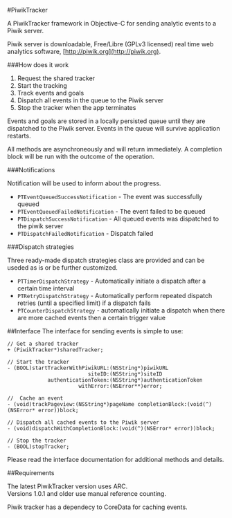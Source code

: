 #PiwikTracker

A PiwikTracker framework in Objective-C for sending analytic events to a Piwik server.
 
Piwik server is downloadable, Free/Libre (GPLv3 licensed) real time web analytics software, [http://piwik.org](http://piwik.org).
 
###How does it work
 
1. Request the shared tracker 
2. Start the tracking
3. Track events and goals
4. Dispatch all events in the queue to the Piwik server
5. Stop the tracker when the app terminates
 
Events and goals are stored in a locally persisted queue until they are dispatched to the Piwik server. Events in the queue will survive application restarts.

All methods are asynchroneously and will return immediately. A completion block will be run with the outcome of the operation.
 
###Notifications

Notification will be used to inform about the progress. 
 
- `PTEventQueuedSuccessNotification` - The event was successfully queued
- `PTEventQueuedFailedNotification` - The event failed to be queued
- `PTDispatchSuccessNotification` - All queued events was dispatched to the piwik server
- `PTDispatchFailedNotification` - Dispatch failed
 
###Dispatch strategies
 
Three ready-made dispatch strategies class are provided and can be useded as is or be further customized.
 
- `PTTimerDispatchStrategy` - Automatically initiate a dispatch after a certain time interval
- `PTRetryDispatchStrategy` - Automatically perform repeated dispatch retries (until a specified limit) if a dispatch fails
- `PTCounterDispatchStrategy` - automatically initiate a dispatch when there are more cached events then a certain trigger value 

##Interface
The interface for sending events is simple to use:

	// Get a shared tracker
	+ (PiwikTracker*)sharedTracker;

	// Start the tracker
	- (BOOL)startTrackerWithPiwikURL:(NSString*)piwikURL 
                          	  siteID:(NSString*)siteID 
                 authenticationToken:(NSString*)authenticationToken
                           withError:(NSError**)error;
                           
    //  Cache an event
	- (void)trackPageview:(NSString*)pageName completionBlock:(void(^)(NSError* error))block;
    
    // Dispatch all cached events to the Piwik server
	- (void)dispatchWithCompletionBlock:(void(^)(NSError* error))block;

	// Stop the tracker
	- (BOOL)stopTracker;

Please read the interface documentation for additional methods and details.

##Requirements

The latest PiwikTracker version uses ARC.   
Versions 1.0.1 and older use manual reference counting.

Piwik tracker has a dependecy to CoreData for caching events.



